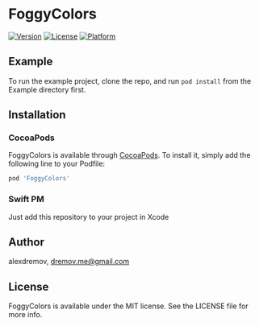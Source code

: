 # FoggyColors

[![Version](https://img.shields.io/cocoapods/v/FoggyColors.svg?style=flat)](https://cocoapods.org/pods/FoggyColors)
[![License](https://img.shields.io/cocoapods/l/FoggyColors.svg?style=flat)](https://cocoapods.org/pods/FoggyColors)
[![Platform](https://img.shields.io/cocoapods/p/FoggyColors.svg?style=flat)](https://cocoapods.org/pods/FoggyColors)

## Example

To run the example project, clone the repo, and run `pod install` from the Example directory first.

## Installation
### CocoaPods
FoggyColors is available through [CocoaPods](https://cocoapods.org). To install
it, simply add the following line to your Podfile:

```ruby
pod 'FoggyColors'
```

### Swift PM

Just add this repository to your project in Xcode

## Author

alexdremov, dremov.me@gmail.com

## License

FoggyColors is available under the MIT license. See the LICENSE file for more info.

